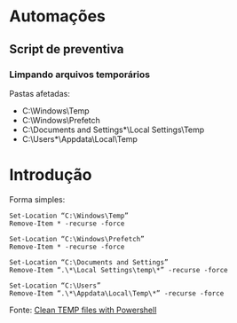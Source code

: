 # Automações

## Script de preventiva

### Limpando arquivos temporários

Pastas afetadas:

* C:\Windows\Temp
* C:\Windows\Prefetch
* C:\Documents and Settings*\Local Settings\Temp
* C:\Users*\Appdata\Local\Temp

# Introdução

Forma simples:

```pwsh
Set-Location “C:\Windows\Temp”
Remove-Item * -recurse -force

Set-Location “C:\Windows\Prefetch”
Remove-Item * -recurse -force

Set-Location “C:\Documents and Settings”
Remove-Item “.\*\Local Settings\temp\*” -recurse -force

Set-Location “C:\Users”
Remove-Item “.\*\Appdata\Local\Temp\*” -recurse -force
```

Fonte: [Clean TEMP files with Powershell](https://devblogs.microsoft.com/scripting/weekend-scripter-use-powershell-to-clean-out-temp-folders/?ranMID=46131&ranEAID=a1LgFw09t88&ranSiteID=a1LgFw09t88-XVaO9JTCnNATdAWS_hjXcA&epi=a1LgFw09t88-XVaO9JTCnNATdAWS_hjXcA&irgwc=1&OCID=AID2200057_aff_7806_1243925&tduid=(ir__r6zpu0cnqokf6ijc1wqdaho63v2xrvn6hma063g100)(7806)(1243925)(a1LgFw09t88-XVaO9JTCnNATdAWS_hjXcA)()&irclickid=_r6zpu0cnqokf6ijc1wqdaho63v2xrvn6hma063g100)



